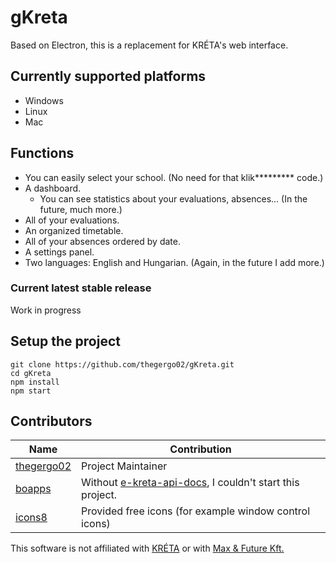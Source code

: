 # gKreta
Based on Electron, this is a replacement for KRÉTA's web interface.

## Currently supported platforms
* Windows
* Linux
* Mac

## Functions
* You can easily select your school. (No need for that klik********* code.)
* A dashboard.
  * You can see statistics about your evaluations, absences... (In the future, much more.)
* All of your evaluations. 
* An organized timetable.
* All of your absences ordered by date.
* A settings panel.
* Two languages: English and Hungarian. (Again, in the future I add more.)

### Current latest stable release
Work in progress

## Setup the project
```
git clone https://github.com/thegergo02/gKreta.git
cd gKreta
npm install
npm start
```

## Contributors
| Name | Contribution |
| ------------- | ------------- |
| [thegergo02](https://github.com/thegergo02) | Project Maintainer |
| [boapps](https://github.com/boapps) | Without [e-kreta-api-docs](https://github.com/boapps/e-kreta-api-docs), I couldn't start this project. |
| [icons8](https://icons8.com) | Provided free icons (for example window control icons) |

This software is not affiliated with [KRÉTA](https://www.ekreta.hu/) or with [Max & Future Kft.](http://www.max.hu/hu/) 
